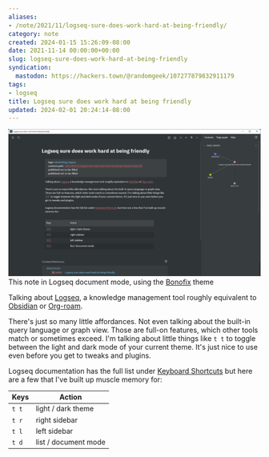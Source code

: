```yaml
---
aliases:
- /note/2021/11/logseq-sure-does-work-hard-at-being-friendly/
category: note
created: 2024-01-15 15:26:09-08:00
date: 2021-11-14 00:00:00+00:00
slug: logseq-sure-does-work-hard-at-being-friendly
syndication:
  mastodon: https://hackers.town/@randomgeek/107277879832911179
tags:
- logseq
title: Logseq sure does work hard at being friendly
updated: 2024-02-01 20:24:14-08:00
---
```


![attachments/img/2021/cover-2021-11-14.png](../../../attachments/img/2021/cover-2021-11-14.png)
This note in Logseq document mode, using the [Bonofix](https://github.com/sansui233/logseq-bonofix-theme) theme

Talking about [Logseq](../../../card/Logseq.md), a knowledge management tool roughly equivalent to [Obsidian](../../../card/Obsidian.md) or [Org-roam](https://www.orgroam.com).

There's just so many little affordances. Not even talking about the built-in query language or graph view. Those are full-on features, which other tools match or sometimes exceed. I'm talking about little things like `t t` to toggle between the light and dark mode of your current theme. It's just nice to use even before you get to tweaks and plugins.

Logseq documentation has the full list under [Keyboard Shortcuts](https://logseq.github.io/#/settings/shortcut) but here are a few that I've built up muscle memory for: 

|Keys|Action|
|----|------|
|`t t`|light / dark theme|
|`t r`|right sidebar|
|`t l`|left sidebar|
|`t d`|list / document mode|